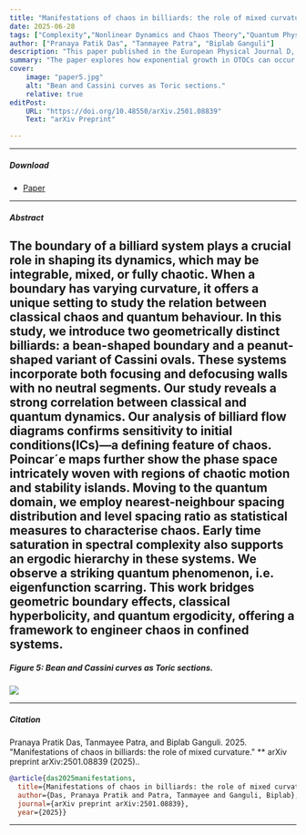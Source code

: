 ```yaml
---
title: "Manifestations of chaos in billiards: the role of mixed curvature" 
date: 2025-06-28
tags: ["Complexity","Nonlinear Dynamics and Chaos Theory","Quantum Physics","OTOC","INO"]
author: ["Pranaya Patik Das", "Tanmayee Patra", "Biplab Ganguli"]
description: "This paper published in the European Physical Journal D, 2021."
summary: "The paper explores how exponential growth in OTOCs can occur even in the absence of classical indicators like potential maxima, revealing that such growth is instead closely linked to local density of states and the curvature of the potential's slope, rather than to chaos itself."
cover:
    image: "paper5.jpg"
    alt: "Bean and Cassini curves as Toric sections."
    relative: true
editPost:
    URL: "https://doi.org/10.48550/arXiv.2501.08839"
    Text: "arXiv Preprint"

---
```


---

##### Download

+ [Paper](paper5.pdf)

---

##### Abstract

The boundary of a billiard system plays a crucial role in shaping its dynamics, which may be integrable, mixed, or fully chaotic. When a boundary has varying curvature, it offers a unique setting to study the relation between classical chaos and quantum behaviour. In this study, we introduce two geometrically distinct billiards: a bean-shaped boundary and a peanut-shaped variant of Cassini ovals. These systems incorporate both focusing and defocusing walls with no neutral segments. Our study reveals a strong correlation between classical and quantum dynamics. Our analysis of billiard flow diagrams confirms sensitivity to initial conditions(ICs)—a defining feature of chaos. Poincar´e maps further show the phase space intricately woven with regions of chaotic motion and stability islands. Moving to the quantum domain, we employ nearest-neighbour spacing distribution and level spacing ratio as statistical measures to characterise chaos. Early time saturation in spectral complexity also supports an ergodic hierarchy in these systems. We observe a striking quantum phenomenon, i.e. eigenfunction scarring. This work bridges geometric boundary effects, classical hyperbolicity, and quantum ergodicity, offering a framework to engineer chaos in confined systems.
---
##### Figure 5: Bean and Cassini curves as Toric sections.

![](paper5.png)

---


##### Citation

Pranaya Pratik Das, Tanmayee Patra, and Biplab Ganguli. 2025. "Manifestations of chaos in billiards: the role of mixed curvature." ** arXiv preprint arXiv:2501.08839 (2025)..

```BibTeX
@article{das2025manifestations,
  title={Manifestations of chaos in billiards: the role of mixed curvature},
  author={Das, Pranaya Pratik and Patra, Tanmayee and Ganguli, Biplab},
  journal={arXiv preprint arXiv:2501.08839},
  year={2025}}
```

---
